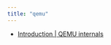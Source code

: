 ```yaml
---
title: "qemu"
---
```


- [Introduction | QEMU internals](https://airbus-seclab.github.io/qemu_blog/)